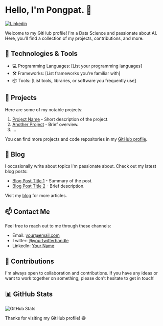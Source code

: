# Hello, I'm Pongpat. 👋


[![Linkedin](https://img.shields.io/badge/-YourName-blue?style=flat-square&logo=Linkedin&logoColor=white&link=https://www.linkedin.com/in/)]([https://www.linkedin.com/in/pongpat-phuaudomcharoen-930841263/](https://www.linkedin.com/in/pongpat-phuaudomcharoen-930841263/))

Welcome to my GitHub profile! I'm a Data Science and passionate about AI. Here, you'll find a collection of my  projects, contributions, and more.

## 🔧 Technologies & Tools

- 💻 Programming Languages: [List your programming languages]
- 🛠️ Frameworks: [List frameworks you're familiar with]
- 📦 Tools: [List tools, libraries, or software you frequently use]

## 🚀 Projects

Here are some of my notable projects:

1. [Project Name](link-to-project) - Short description of the project.
2. [Another Project](link-to-another-project) - Brief overview.
3. ...

You can find more projects and code repositories in my [GitHub profile](https://github.com/yourusername).

## 📝 Blog

I occasionally write about topics I'm passionate about. Check out my latest blog posts:

- [Blog Post Title 1](link-to-blog-post1) - Summary of the post.
- [Blog Post Title 2](link-to-blog-post2) - Brief description.

Visit my [blog](https://yourbloglink.com) for more articles.

## 📫 Contact Me

Feel free to reach out to me through these channels:

- Email: [your@email.com](mailto:your@email.com)
- Twitter: [@yourtwitterhandle](https://twitter.com/yourtwitterhandle)
- LinkedIn: [Your Name](https://www.linkedin.com/in/yourname/)

## 🤝 Contributions

I'm always open to collaboration and contributions. If you have any ideas or want to work together on something, please don't hesitate to get in touch!

## 📊 GitHub Stats

![GitHub Stats](https://github-readme-stats.vercel.app/api?username=yourusername&show_icons=true&theme=dark)

Thanks for visiting my GitHub profile! 😄
